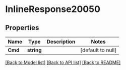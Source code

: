 # InlineResponse20050

## Properties
Name | Type | Description | Notes
------------ | ------------- | ------------- | -------------
**Cmd** | **string** |  | [default to null]

[[Back to Model list]](../README.md#documentation-for-models) [[Back to API list]](../README.md#documentation-for-api-endpoints) [[Back to README]](../README.md)

